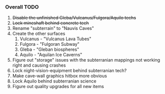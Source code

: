 ### Overall TODO
1. ~~Disable the unfinished Gleba/Vulcanus/Fulgora/Aquilo techs~~
1. ~~Lock mineshaft behind concrete tech~~
1. Rename "subterrain" to "Nauvis Caves"
1. Create the other surfaces
    1. Vulcanus - "Vulcanus Lava Tubes"
    1. Fulgora - "Fulgoran Subway"
    1. Gleba - "Gleban biospheres"
    1. Aquilo - "Aquilan Ice Caverns" 
1. Figure out "storage" issues with the subterranian mappings not working right and causing crashes
1. Lock night-vision-equipment behind subterranian tech?
1. Make cave-wall graphics hitbox more obvious
1. Lock Aquilo behind subterranian science
1. Figure out quality upgrades for all new items